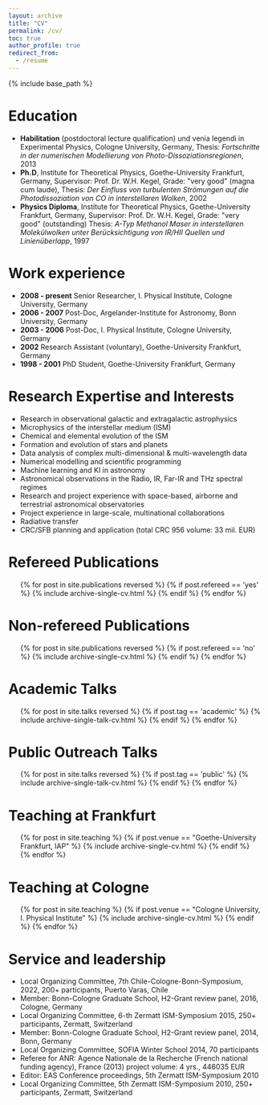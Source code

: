 ```yaml
---
layout: archive
title: "CV"
permalink: /cv/
toc: true
author_profile: true
redirect_from:
  - /resume
---
```


{% include base_path %}


Education
======
* __Habilitation__ (postdoctoral lecture qualification) und venia legendi in Experimental Physics, Cologne University, Germany, Thesis: _Fortschritte in der numerischen Modellierung von Photo-Dissoziationsregionen_, 2013
* __Ph.D__, Institute for Theoretical Physics, Goethe-University Frankfurt, Germany, Supervisor: Prof. Dr. W.H. Kegel, Grade: "very good"  (magna cum laude),  Thesis: _Der Einfluss von turbulenten Str&ouml;mungen  auf die Photodissoziation von CO in interstellaren Wolken_, 2002
* __Physics Diploma__, Institute for Theoretical Physics, Goethe-University Frankfurt, Germany, Supervisor: Prof. Dr. W.H. Kegel,  Grade: "very good"  (outstanding) Thesis: _A-Typ Methanol Maser in interstellaren Molek&uuml;lwolken unter Ber&uuml;cksichtigung von IR/HII  Quellen und Linien&uuml;berlapp_, 1997


Work experience
======
* __2008 - present__ Senior Researcher, I. Physical Institute, Cologne University, Germany
* __2006 - 2007__    Post-Doc, Argelander-Institute for Astronomy, Bonn University, Germany
* __2003 - 2006__    Post-Doc, I. Physical Institute, Cologne University, Germany
* __2002__           Research Assistant (voluntary), Goethe-University Frankfurt, Germany
* __1998 - 2001__    PhD Student, Goethe-University Frankfurt, Germany


Research Expertise and Interests
======
* Research in observational galactic and extragalactic astrophysics
* Microphysics of the interstellar medium (ISM)
* Chemical and elemental evolution of the ISM
* Formation and evolution of stars and planets
* Data analysis of complex multi-dimensional & multi-wavelength data
* Numerical modelling and scientific programming
* Machine learning and KI in astronomy
* Astronomical observations in the Radio, IR, Far-IR and THz spectral regimes
* Research and project experience with space-based, airborne and terrestrial astronomical observatories
* Project experience in large-scale, multinational collaborations
* Radiative transfer
* CRC/SFB planning and application (total CRC 956 volume: 33 mil. EUR)


Refereed Publications
======

  <ul>
  {% for post in site.publications reversed %}
	{% if post.refereed == 'yes' %}
		{% include archive-single-cv.html %}
	{% endif %}
  {% endfor %}
  </ul>

Non-refereed Publications
======

  <ul>
  {% for post in site.publications reversed %}
	{% if post.refereed == 'no' %}
		{% include archive-single-cv.html %}
	{% endif %}
  {% endfor %}
  </ul>

Academic Talks
======
  <ul>
  {% for post in site.talks reversed %}
	{% if post.tag == 'academic' %}
		{% include archive-single-talk-cv.html %}
	{% endif %}
  {% endfor %}
  </ul>

Public Outreach Talks
======
  <ul>
  {% for post in site.talks reversed %}
	{% if post.tag == 'public' %}
		{% include archive-single-talk-cv.html %}
	{% endif %}
  {% endfor %}
  </ul>

Teaching at Frankfurt
======
  <ul>{% for post in site.teaching %}
  {% if post.venue == "Goethe-University Frankfurt, IAP" %}
    {% include archive-single-cv.html %}
  {% endif %}
  {% endfor %}</ul>

Teaching at Cologne
======
  <ul>{% for post in site.teaching %}
  {% if post.venue == "Cologne University, I. Physical Institute" %}
    {% include archive-single-cv.html %}
  {% endif %}
  {% endfor %}</ul>

Service and leadership
======
* Local Organizing Committee, 7th Chile-Cologne-Bonn-Symposium, 2022, 200+ participants, Puerto Varas, Chile
* Member: Bonn-Cologne Graduate School, H2-Grant review panel, 2016, Cologne, Germany
* Local Organizing Committee, 6-th Zermatt ISM-Symposium 2015, 250+ participants, Zermatt, Switzerland
* Member: Bonn-Cologne Graduate School, H2-Grant review panel, 2014, Bonn, Germany
* Local Organizing Committee, SOFIA Winter School 2014, 70 participants
* Referee for ANR: Agence Nationale de la Recherche (French national funding agency), France (2013) project volume: 4 yrs., 446035 EUR
* Editor: EAS Conference proceedings, 5th Zermatt ISM-Symposium 2010
* Local Organizing Committee, 5th Zermatt ISM-Symposium 2010, 250+ participants, Zermatt, Switzerland

